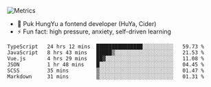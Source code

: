 ![Metrics](https://metrics.lecoq.io/trojan0523)


 - 🔭 Puk HungYu a fontend developer (HuYa, Cider)
 - ⚡ Fun fact: high pressure, anxiety, self-driven learning 

 <!--START_SECTION:waka-->

```text
TypeScript   24 hrs 12 mins  ███████████████░░░░░░░░░░   59.73 %
JavaScript   8 hrs 43 mins   █████▒░░░░░░░░░░░░░░░░░░░   21.53 %
Vue.js       4 hrs 29 mins   ██▓░░░░░░░░░░░░░░░░░░░░░░   11.08 %
JSON         1 hr 48 mins    █░░░░░░░░░░░░░░░░░░░░░░░░   04.45 %
SCSS         35 mins         ▒░░░░░░░░░░░░░░░░░░░░░░░░   01.47 %
Markdown     31 mins         ▒░░░░░░░░░░░░░░░░░░░░░░░░   01.31 %
```

<!--END_SECTION:waka-->

 
<!--
**Trojan0523/Trojan0523** is a ✨ _special_ ✨ repository because its `README.md` (this file) appears on your GitHub profile.

Here are some ideas to get you started:

- 👯 looking to collaborate on where? i don`t know
- 🤔 I’m looking for help with ...
- 💬 Ask me about ...
- 📫 How to reach me: ...
- 😄 Pronouns: ...
- ⚡ Fun fact: ...
![](https://komarev.com/ghpvc/?username=trojan0523)
<img align="left" width="350px" height="180px" src="https://github-readme-stats.vercel.app/api?username=trojan0523&show_icons=true&icon_color=199861&count_private=true" />
<img width="350px" height="165px" alt="Most Used Lang" src="https://github-readme-stats.vercel.app/api/top-langs/?username=trojan0523&layout=compact" />

### Hi there 👋   ![](https://komarev.com/ghpvc/?username=trojan0523&color=ff69b4&label=PV+Since+2020-1-1)

-->
